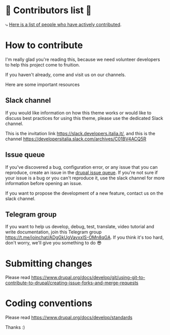 # 💟 Contributors list 💟
⤷ [Here is a list
of people who have actively contributed](https://git.drupalcode.org/project/bootstrap_italia/-/graphs/2.x).

# How to contribute

I'm really glad you're reading this, because we need volunteer developers
to help this project come to fruition.

If you haven't already, come and visit us on our channels.

Here are some important resources

## Slack channel
If you would like information on how this theme works or would like
to discuss best practices for using this theme,
please use the dedicated Slack channel.

This is the invitation link https://slack.developers.italia.it/,
and this is the channel https://developersitalia.slack.com/archives/C01BV4ACQ5R

## Issue queue
If you've discovered a bug, configuration error, or any issue that
you can reproduce, create an issue in the [drupal issue queue](https://www.drupal.org/project/issues/bootstrap_italia?categories=All).
If you're not sure if your issue is a bug or you can't reproduce it,
use the slack channel for more information before opening an issue.

If you want to propose the development of a new feature,
contact us on the slack channel.

## Telegram group
If you want to help us develop, debug, test, translate,
video tutorial and write documentation, join this Telegram group
https://t.me/joinchat/ADgGkUgVavxxIS-OMn8qGA.
If you think it's too hard, don't worry, we'll give you something to do 😎

# Submitting changes
Please read https://www.drupal.org/docs/develop/git/using-git-to-contribute-to-drupal/creating-issue-forks-and-merge-requests

# Coding conventions
Please read https://www.drupal.org/docs/develop/standards

Thanks :)

